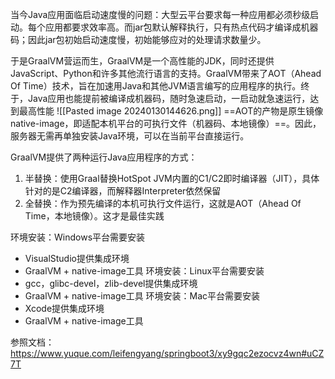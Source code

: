 当今Java应用面临启动速度慢的问题：大型云平台要求每一种应用都必须秒级启动。每个应用都要求效率高。而jar包默认解释执行，只有热点代码才编译成机器码；因此jar包初始启动速度慢，初始能够应对的处理请求数量少。

于是GraalVM营运而生，GraalVM是一个高性能的JDK，同时还提供JavaScript、Python和许多其他流行语言的支持。GraalVM带来了AOT（Ahead Of Time）技术，旨在加速用Java和其他JVM语言编写的应用程序的执行。终于，Java应用也能提前被编译成机器码，随时急速启动，一启动就急速运行，达到最高性能
![[Pasted image 20240130144626.png]]
==AOT的产物是原生镜像native-image，即适配本机平台的可执行文件（机器码、本地镜像）==。因此，服务器无需再单独安装Java环境，可以在当前平台直接运行。

GraalVM提供了两种运行Java应用程序的方式：
1. 半替换：使用Graal替换HotSpot JVM内置的C1/C2即时编译器（JIT），具体针对的是C2编译器，而解释器Interpreter依然保留
2. 全替换：作为预先编译的本机可执行文件运行，这就是AOT（Ahead Of Time，本地镜像）。这才是最佳实践

环境安装：Windows平台需要安装
- VisualStudio提供集成环境
- GraalVM + native-image工具
环境安装：Linux平台需要安装
- gcc，glibc-devel，zlib-devel提供集成环境
- GraalVM + native-image工具
环境安装：Mac平台需要安装
- Xcode提供集成环境
- GraalVM + native-image工具

参照文档：https://www.yuque.com/leifengyang/springboot3/xy9gqc2ezocvz4wn#uCZ7T
